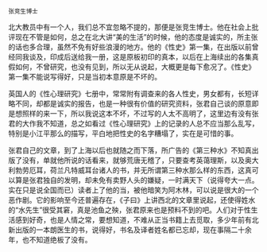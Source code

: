     张竞生博士 

   北大教员中有一个人，我们总不宜忽略不提的，那便是张竞生博士。他在社会上批评现在不管是如何，总之在北大讲“美的生活”的时候，他的态度是诚实的，所主张的话也多合理，虽然不免有好些浪漫的地方。他的《性史》第一集，在出版以前曾经同我谈及，印成后送给我一册，这是原板初印的真本，以后在上海续出的各集真假如何，不曾研究，也没有见到，所以无从说起，大概更是每下愈况了。《性史》第一集不能说写得好，只是当初本意原是不坏的。

   英国人的《性心理研究》七册中，常常附有调查来的各人性史，男女都有，长短详略不同，却都是诚实的报告，也是一种很有价值的研究资料，张君自己谈的原意即是想照样的来一下，所以我说这本不坏，不过写的人太不高明了，这里边有没有张君的大作我不知道，总之如看过《性心理研究》上的记录的人总不应当那么乱写，特别是小江平那么的描写，平白地把性史的名字糟塌了，实在是可惜的事。

   张君自己的文章，到了上海以后也就随之而下落，所广告的《第三种水》不知真出版了没有，单就他所说的话看来，就够荒唐无稽了，只要查考英蔼理斯，以及奥大利勃劳厄耳，荷兰凡特威耳台诸人的书，并无所谓第三种水那么样的东西，这真可以算是张君独自的发明，却未免有卖野人头的嫌疑，一时满天下（说得夸大一点。实在只是说全国而已）读者上了他的当，被他暗笑为阿木林，可以说是很大的一个恶作剧。它的影响至今还普遍存在，《子曰》上讲西北的文章里说起，还使得姓水的“水先生”很受其窘，真是池鱼之殃，张君原来也是预料不到的吧。人们对于性生活感到好奇，也是人情之常，要想知道，不难从正当书籍上去觅取，多少年前有北新出版的一本朗医生的书，说得好，书名及译者姓名都已忘却，现在事隔二十余年，也不知道绝板了没有。

